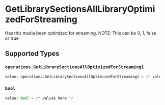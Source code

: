 # GetLibrarySectionsAllLibraryOptimizedForStreaming

Has this media been optimized for streaming. NOTE: This can be 0, 1, false or true


## Supported Types

### `operations.GetLibrarySectionsAllOptimizedForStreaming1`

```python
value: operations.GetLibrarySectionsAllOptimizedForStreaming1 = /* values here */
```

### `bool`

```python
value: bool = /* values here */
```

